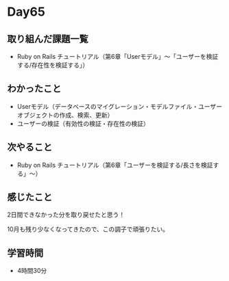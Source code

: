 # Day65
## 取り組んだ課題一覧
- Ruby on Rails チュートリアル（第6章「Userモデル」〜「ユーザーを検証する/存在性を検証する」）
## わかったこと
- Userモデル（データベースのマイグレーション・モデルファイル・ユーザーオブジェクトの作成、検索、更新）
- ユーザーの検証（有効性の検証・存在性の検証）
## 次やること
- Ruby on Rails チュートリアル（第6章「ユーザーを検証する/長さを検証する」〜）
## 感じたこと
2日間できなかった分を取り戻せたと思う！
 
10月も残り少なくなってきたので、この調子で頑張りたい。
## 学習時間
- 4時間30分
